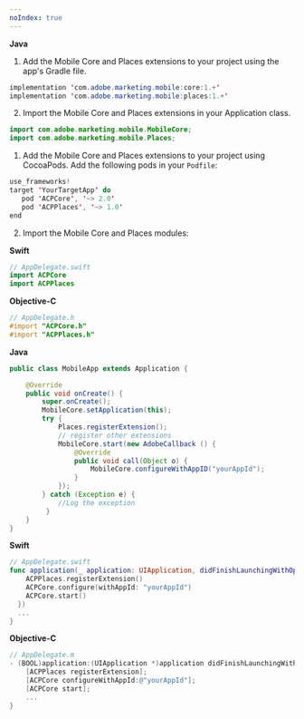 ```yaml
---
noIndex: true
---
```


<Variant platform="android" task="download" repeat="5"/>

**Java**

1. Add the Mobile Core and Places extensions to your project using the app's Gradle file.

```java
implementation 'com.adobe.marketing.mobile:core:1.+'
implementation 'com.adobe.marketing.mobile:places:1.+'
```

2. Import the Mobile Core and Places extensions in your Application class.

```java
import com.adobe.marketing.mobile.MobileCore;
import com.adobe.marketing.mobile.Places;
```

<Variant platform="ios" task="download" repeat="7"/>

1. Add the Mobile Core and Places extensions to your project using CocoaPods. Add the following pods in your `Podfile`:

```swift
use_frameworks!
target 'YourTargetApp' do
   pod 'ACPCore', '~> 2.0'
   pod 'ACPPlaces', '~> 1.0'
end
```

2. Import the Mobile Core and Places modules:

**Swift**

```swift
// AppDelegate.swift
import ACPCore
import ACPPlaces
```

**Objective-C**

```objectivec
// AppDelegate.h
#import "ACPCore.h"
#import "ACPPlaces.h"
```

<Variant platform="android" task="register" repeat="2"/>

**Java**

```java
public class MobileApp extends Application {

    @Override
    public void onCreate() {
        super.onCreate();
        MobileCore.setApplication(this);
        try {            
            Places.registerExtension();
            // register other extensions
            MobileCore.start(new AdobeCallback () {
                @Override
                public void call(Object o) {
                    MobileCore.configureWithAppID("yourAppId");
                }
            });    
        } catch (Exception e) {
            //Log the exception
         }
    }
}
```

<Variant platform="ios" task="register" repeat="4"/>

**Swift**

```swift
// AppDelegate.swift
func application(_ application: UIApplication, didFinishLaunchingWithOptions launchOptions: [UIApplication.LaunchOptionsKey: Any]?) -> Bool {
    ACPPlaces.registerExtension()
    ACPCore.configure(withAppId: "yourAppId")
    ACPCore.start()
  })
  ...
}
```

**Objective-C**

```objectivec
// AppDelegate.m
- (BOOL)application:(UIApplication *)application didFinishLaunchingWithOptions:(NSDictionary *)launchOptions {
    [ACPPlaces registerExtension];
    [ACPCore configureWithAppId:@"yourAppId"];    
    [ACPCore start];  
    ...
}
```